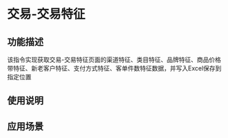 # 交易-交易特征



## 功能描述

该指令实现获取交易-交易特征页面的渠道特征、类目特征、品牌特征、商品价格带特征、新老客户特征、支付方式特征、客单件数特征数据，并写入Excel保存到指定位置

## 使用说明


## 应用场景
